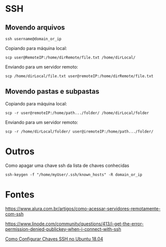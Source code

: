 # SSH

## Movendo arquivos

```ssh username@domain_or_ip```

Copiando para máquina local:

```scp user@RemoteIP:/home/dirRemote/file.txt /home/dirLocal/```

Enviando para um servidor remoto:

```scp /home/dirLocal/file.txt user@remoteIP:/home/dirRemote/file.txt```

## Movendo pastas e subpastas

Copiando para máquina local:

```scp -r user@remoteIP:/home/path.../folder/ /home/dirLocal/folder```

Enviando para um servidor remoto:

```scp -r /home/dirLocal/folder/ user@iremoteIP:/home/path.../folder/```

Outros
======

Como apagar uma chave ssh da lista de chaves conhecidas

```ssh-keygen -f "/home/myUser/.ssh/known_hosts" -R domain_or_ip```

Fontes
======

https://www.alura.com.br/artigos/como-acessar-servidores-remotamente-com-ssh

https://www.linode.com/community/questions/413/i-get-the-error-permission-denied-publickey-when-i-connect-with-ssh

[Como Configurar Chaves SSH no Ubuntu 18.04](https://www.digitalocean.com/community/tutorials/como-configurar-chaves-ssh-no-ubuntu-18-04-pt)
